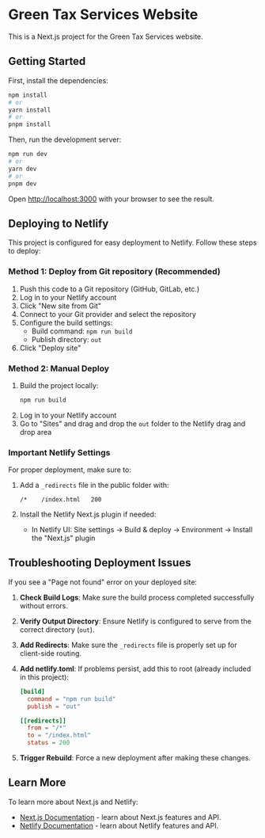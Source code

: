 # Green Tax Services Website

This is a Next.js project for the Green Tax Services website.

## Getting Started

First, install the dependencies:

```bash
npm install
# or
yarn install
# or
pnpm install
```

Then, run the development server:

```bash
npm run dev
# or
yarn dev
# or
pnpm dev
```

Open [http://localhost:3000](http://localhost:3000) with your browser to see the result.

## Deploying to Netlify

This project is configured for easy deployment to Netlify. Follow these steps to deploy:

### Method 1: Deploy from Git repository (Recommended)

1. Push this code to a Git repository (GitHub, GitLab, etc.)
2. Log in to your Netlify account
3. Click "New site from Git"
4. Connect to your Git provider and select the repository
5. Configure the build settings:
   - Build command: `npm run build`
   - Publish directory: `out`
6. Click "Deploy site"

### Method 2: Manual Deploy

1. Build the project locally:
   ```bash
   npm run build
   ```
2. Log in to your Netlify account
3. Go to "Sites" and drag and drop the `out` folder to the Netlify drag and drop area

### Important Netlify Settings

For proper deployment, make sure to:

1. Add a `_redirects` file in the public folder with:
   ```
   /*    /index.html   200
   ```

2. Install the Netlify Next.js plugin if needed:
   - In Netlify UI: Site settings → Build & deploy → Environment → Install the "Next.js" plugin

## Troubleshooting Deployment Issues

If you see a "Page not found" error on your deployed site:

1. **Check Build Logs**: Make sure the build process completed successfully without errors.

2. **Verify Output Directory**: Ensure Netlify is configured to serve from the correct directory (`out`).

3. **Add Redirects**: Make sure the `_redirects` file is properly set up for client-side routing.

4. **Add netlify.toml**: If problems persist, add this to root (already included in this project):
   ```toml
   [build]
     command = "npm run build"
     publish = "out"

   [[redirects]]
     from = "/*"
     to = "/index.html"
     status = 200
   ```

5. **Trigger Rebuild**: Force a new deployment after making these changes.

## Learn More

To learn more about Next.js and Netlify:

- [Next.js Documentation](https://nextjs.org/docs) - learn about Next.js features and API.
- [Netlify Documentation](https://docs.netlify.com/) - learn about Netlify features and API.
